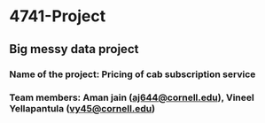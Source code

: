 # 4741-Project
## Big messy data project
### Name of the project: Pricing of cab subscription service
### Team members: Aman jain (aj644@cornell.edu), Vineel Yellapantula (vy45@cornell.edu)

